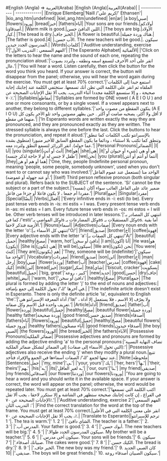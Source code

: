 #English (Angla) => العربية(Araba)
|English (Angla)|العربية(Araba)|
| ------------- | -------------|
|Enrique Ellemberg|'Naill /'كريم علي/' Ethansen'|
|kio_ang.htm|undefined|
|kiel_ang.htm|undefined|
|en|ar|
|a boy|صبي|
|flowers|ورود|
|bread|خبز|
|fathers|آباء|
|Your sons are our friends.|أولادكم أصدقاؤنا.|
|Warm milk is good.|اللبن الدافئ حسن.|
|The boys are big.|الأولاد كبار.|
|The bread is dry.|الخبز جاف.|
|A flower is beautiful.|هناك وردة جميلة.|
|The father is good.|الأب حسن.|
|4. The new teachers will be good.|. سيكون المدرسون الجدد جيدين.|
|Words|كلمات|
|'Auditive understanding, exercise 1'|'الفهم السمعي : التدريب الأول'|
|The Esperanto Alphabet| الألفبائية|
|'Click on the letters to hear the name and the sound of each one, repeating the pronunciation aloud.'|'انقر على أحد الأحرف لتسمع اسمه ونطقه ، ولتردد بصوت عال.'|
|'You will hear a word. Listen carefully, then click the button for the word you think you heard. If your answer is correct, the button will disappear from the panel; otherwise, you will hear the word again during the exercise. You must get at least 70% correct.'|'استمع جيدا إلى الكلمات الملقاه ثم انقر على الكلمة التي تظن أنك تسمعها. ستختفي الكلمة عند إجابتك إجابة صحيحة ، و إلا ستسمع الكلمة مجددا أثناء التدريب. يجب ألا تقل الإجابات الصحيحة عن ٧٠٪.'|
|Syllables|مقاطع|
|'Syllables are formed by ONE vowel ( A E I O U ) and one or more consonants, or by a single vowel. If a vowel appears next to another, they belong to different syllables.'|'يتكون المقطع من مصوت واحد (A E I O U) لا أقل ولا أكثر، يصحبه صامت أو أكثر . حين يظهر مصوتين واحد تلو الآخر يكون كل منهما في مقطع.'|
|'In Esperanto words are written exactly the way they are pronounced, and they are pronounced exactly as they are written. The stressed syllable is always the one before the last. Click the buttons to hear the pronunciation, and repeat it aloud.'|'بالإسبرانتو تكتب الكلمات كما تنطق وتنطق كما تكتب بلا استثناء ، ودائما ما يكون المقطع السابق للأخير منبورا (منطوق بشدة عما حوله). انقر الزرائز لتسمع النطق ولتردد معه.'|
|Personal Pronouns|الضمائر|
|I|أنا|
|you (singular)|أنتَ أو أنتِ|
|he|هو|
|she|هي|
|it|'هو أو هي (شيء أو حيوان أو طفل لا جنس له أو لا حاجة لذكر جنسه)'|
|we|نحن|
|you (plural)|أنتما أو أنتم أو أنتن|
|they|هما أو هم أو هن|
|'One, they, people (Indefinite personal pronoun, meaning 'people, some people, somebody unknown', used when you don't want to or cannot say who was involved.'|'الواحد منا (تستعمل عند عموم الفاعل أو عند جهوله أو غموضه).'|
|(self) Third person reflexive pronoun (both singular and plural). Refers back to the SUBJECT of the sentence. 'Si' cannot be the subject or a part of the subject.|'(نفسه) ضمير عائد على الفاعل الغائب سواء أكان مفردا أم جمعا ، لا يكون فاعلا أو جزءا من فاعل.'|
|Plural|جمع|
|Singular|مفرد|
|Special|أيضًا|
|Verbs|أفعال|
|'Every infinitive ends in -i: esti (to be). Every past tense verb ends in -is: mi estis = I was. Every present tense verb ends in -as: mi estas = I am. Every future tense verb ends in -os: mi estos = I will be. Other verb tenses will be introduced in later lessons.'|'تنتهي كل المصادر بـi كما في /'esti/'وكل المواضي بـis وكل المضارعات بـas وكل المستقبلات بـos. أما بقية الأزمنة فتذكر لاحقا.'|
|Nouns|أسماء|
|Adjectives|صفات|
|Every noun ends with the letter 'o':|تنتهي كل الأسماء بـ/'O/'|
|friend|صديق|
|brother|أخ|
|coffee|قهوة|
|Every adjective ends with the letter 'a':|تنتهي كل الصفات بـ/'A/'|
|beautiful|جميل|
|healthy|مصحَ|
|'warm, hot'|دافئ أو سخن|
|I am|أنا (أكون)|
|He was|هو (يكون)|
|She is|هي (تكون)|
|It will be|سيكون|
|We are|نحن (نكون)|
|You were|كنتَ|
|They are|هم (يكونون)|
|'They, someone will be (indefinite)'|'سيكون الواحد منا'|
|Vocabulary|مفردات|
|friend|صديق|
|son|ابن|
|brother|أخ|
|man|رجل|
|boy|صبي|
|flower|وردة|
|father|أب|
|teacher|مدرس|
|coffee|قهوة|
|cake|كيك|
|milk|لبن|
|bread|خبز|
|sugar|سكر|
|tea|شاي|
|'biscuit, cracker'|بسكويت|
|beautiful|جميل|
|'big, great'|'كبير ، روعة'|
|new|جديد|
|good|حسن|
|dry|جاف|
|white|أبيض|
|'warm, hot'|'دافئ أو سخن'|
|healthy|مصحّ|
|Plural|جمع|
|The plural is formed by adding the letter 'j' to the end of nouns and adjectives:|تحول الكلمة إلى جمع بإضافة /'J/' في آخرها.|
|'The indefinite article doesn't exist in Esperanto. There is only the definite article 'la', equivalent to English 'the'.'|'أداة المعرفة الإسبرانتو هي /'la/' ، ولا يعرّف إلا الاسم ، فلا يستعمل إلا أداة تعريف واحدة قبل الاسم وكل صفاته.'|
|Article|أداة|
|friend|صديق|
|father|أب|
|flower|وردة|
|beautiful|جميل|
|healthy|مصحّ|
|beautiful flower|وردة جميلة|
|healthy father|وردة صحيحة|
|good friend|صديق حسن|
|friends|أصدقاء|
|fathers|آباء|
|flowers|ورود|
|beautiful|جميل|
|healthy|مصحّ|
|beautiful flowers|ورود جميلة|
|healthy fathers|آباء مصحّون|
|good friends|أصدقاء جيدون|
|the boy|الصبي|
|the flowers|الورود|
|the bread|الخبز|
|the fathers|الآباء|
|Possessive Pronouns|ضمائر الملكية|
|Possessive adjectives and pronouns are formed by adding the adjective ending 'a' to the personal pronouns:|'تضاف النهاية النسبية (التي تحول الأسماء إلى صفات) إلى الضمائر لتشكل ضمائر الملكية:'|
|Possessive adjectives also receive the ending 'j' when they modify a plural noun.|تتبع الصفات أسماءها في الجمع والإفراد فتأخد /'J/' عند تبعها لجمع.|
|Note:|ملحوظة|
|Sentences|جمل|
|'my, mine'|'ـي'|
|'your, yours'|'ـك'|
|'her, hers'|'ـها'|
|'their, theirs'|'ـهم'|
|his|'ـه'|
|its|'ـه لغير العاقل'|
|'our, ours'|'ـنا'|
|my friend|صديقي|
|my friends|أصدقائي|
|our flower|وردتنا|
|our flowers|ورودنا|
|'You are going to hear a word and you should write it in the available space. If your answer is correct, the word will appear on the panel; otherwise, the word would be repeated later. You must get at least 70% correct.'|'اكتب الكلمة التي تسمعها في الفراغ ، إن كانت إجابتك صحيحة ستظهر في الشاشة و إلا ستكرر لاحقا ، يجب ألا تقل الإجابات الصحيحة عن ٧٠٪.'|
|'Auditive understanding, exercise 2'|'الفهم السمعي : التدريب الثان'|
|Find the correct translation for the word at the top of the frame. You must get at least 70% correct.|انقر على معنى الكلمة التي في الأعلى ، يجب ألا تقل الإجابات الصحيحة عن ٧٠٪.|
|Translate to Esperanto|ترجم للإسبرانتو|
|' 1. The tea is warm.'|' 1. الشاي دافئ.'|
|' 2. The teacher is a father.'|' 2. المدرس أب.'|
|' 3. Your father is good.'|' 3. أبوك حسن.'|
|' 4. The new teachers will be big.'|' 4. سيكون المدرسون الجدد طوالا.'|
|' 5. My brother will be a teacher.'|' 5. سيكون أخي مدرس.'|
|' 6. Your sons will be friends.'|' 6. سيكون صبيانك أصدقاء.'|
|' 7. The cakes were good.'|' 7. الكيك حسن.'|
|' 8. The bread is dry.'|' 8. الخبر جاف.'|
|' 9. The new boy was my friend.'|' 9. كان الصبي الجديد صديقي.'|
|10. The boys will be great friends.|' 10. سيكون الصبيان أصدقاء روعة.'|